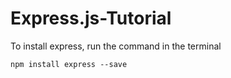 # Express.js-Tutorial

To install express, run the command in the terminal
```
npm install express --save
```